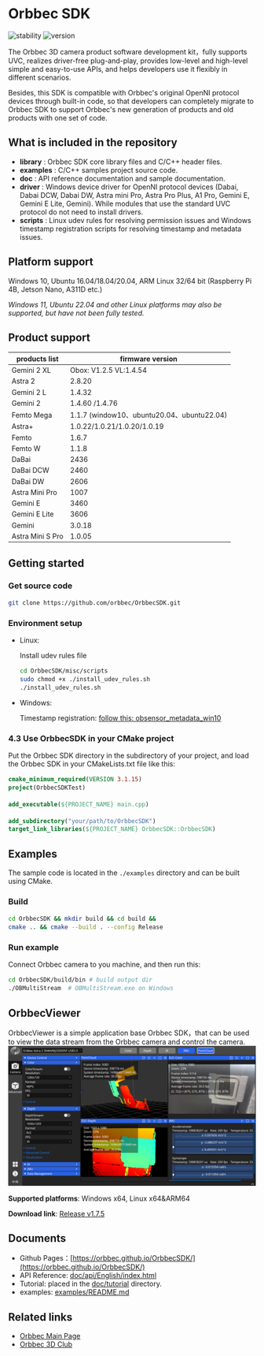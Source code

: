 # Orbbec SDK

![stability](https://img.shields.io/badge/stability-stable-green) ![version](https://img.shields.io/badge/version-1.7.5-green)

The Orbbec 3D camera product software development kit，fully supports UVC, realizes driver-free plug-and-play, provides low-level and high-level simple and easy-to-use APIs, and helps developers use it flexibly in different scenarios.

Besides, this SDK is compatible with Orbbec's original OpenNI protocol devices through built-in code, so that developers can completely migrate to Orbbec SDK to support Orbbec's new generation of products and old products with one set of code.

## What is included in the repository

* **library** : Orbbec SDK core library files and C/C++ header files.
* **examples** : C/C++ samples project source code.
* **doc** : API reference documentation and sample documentation.
* **driver** : Windows device driver for OpenNI protocol devices (Dabai, Dabai DCW, Dabai DW, Astra mini Pro, Astra Pro Plus, A1 Pro, Gemini E, Gemini E Lite, Gemini). While modules that use the standard UVC protocol do not need to install drivers.
* **scripts** : Linux udev rules for resolving permission issues and Windows timestamp registration scripts for resolving timestamp and metadata issues.

## Platform support

Windows 10, Ubuntu 16.04/18.04/20.04, ARM Linux 32/64 bit (Raspberry Pi 4B, Jetson Nano, A311D etc.)

*Windows 11, Ubuntu 22.04 and other Linux platforms may also be supported, but have not been fully tested.*

## Product support

| **products list** | **firmware version** |
| --- | --- |
| Gemini 2 XL      | Obox: V1.2.5  VL:1.4.54    |
| Astra 2          | 2.8.20                     |
| Gemini 2 L       | 1.4.32                     |
| Gemini 2         | 1.4.60 /1.4.76             |
| Femto Mega       | 1.1.7  (window10、ubuntu20.04、ubuntu22.04)  |
| Astra+           | 1.0.22/1.0.21/1.0.20/1.0.19 |
| Femto            | 1.6.7                       |
| Femto W          | 1.1.8                       |
| DaBai            | 2436                        |
| DaBai DCW        | 2460                        |
| DaBai DW         | 2606                        |
| Astra Mini Pro   | 1007                        |
| Gemini E         | 3460                        |
| Gemini E Lite    | 3606                        |
| Gemini           | 3.0.18                      |
| Astra Mini S Pro | 1.0.05                      |

## Getting started

### Get source code

```bash
git clone https://github.com/orbbec/OrbbecSDK.git
```

### Environment setup

* Linux:

    Install udev rules file

    ``` bash
    cd OrbbecSDK/misc/scripts
    sudo chmod +x ./install_udev_rules.sh
    ./install_udev_rules.sh
    ```

* Windows:

    Timestamp registration: [follow this: obsensor_metadata_win10](misc/scripts/obsensor_metadata_win10.md)

### 4.3 Use OrbbecSDK in your CMake project

Put the Orbbec SDK directory in the subdirectory of your project, and load the Orbbec SDK in your CMakeLists.txt file like this:

```cmake
cmake_minimum_required(VERSION 3.1.15)
project(OrbbecSDKTest)

add_executable(${PROJECT_NAME} main.cpp)

add_subdirectory("your/path/to/OrbbecSDK")
target_link_libraries(${PROJECT_NAME} OrbbecSDK::OrbbecSDK)
```

## Examples

The sample code is located in the `./examples` directory and can be built using CMake.

### Build

```bash
cd OrbbecSDK && mkdir build && cd build &&
cmake .. && cmake --build . --config Release
```

### Run example

Connect Orbbec camera to you machine, and then run this:

``` bash
cd OrbbecSDK/build/bin # build output dir
./OBMultiStream  # OBMultiStream.exe on Windows
```

## OrbbecViewer

OrbbecViewer is a simple application base Orbbec SDK，that can be used to view the data stream from the Orbbec camera and control the camera.
![OrbbecViewer](doc/resources/OrbbecViewer.png)

**Supported platforms**: Windows x64, Linux x64&ARM64

**Download link**: [Release v1.7.5](https://github.com/orbbec/OrbbecSDK/releases/tag/v1.7.5)

## Documents

* Github Pages：[https://orbbec.github.io/OrbbecSDK/](https://orbbec.github.io/OrbbecSDK/)
* API Reference: [doc/api/English/index.html](doc/api/English/index.html)
* Tutorial: placed in the [doc/tutorial](doc/tutorial) directory.
* examples: [examples/README.md](examples/README.md)

## Related links

* [Orbbec Main Page](https://www.orbbec.com/)
* [Orbbec 3D Club](https://3dclub.orbbec3d.com)